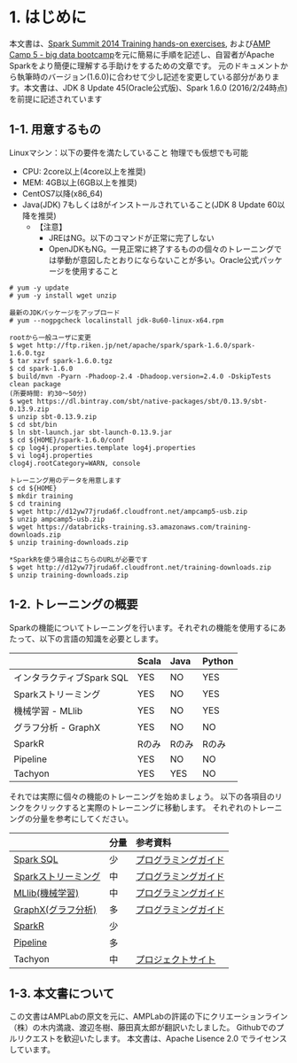 # 1. はじめに


本文書は、[Spark Summit 2014 Training hands-on exercises](https://databricks-training.s3.amazonaws.com/index.html), および[AMP Camp 5 - big data bootcamp](http://ampcamp.berkeley.edu/5/)を元に簡易に手順を記述し、自習者がApache Sparkをより簡便に理解する手助けをするための文章です。
元のドキュメントから執筆時のバージョン(1.6.0)に合わせて少し記述を変更している部分があります。本文書は、JDK 8 Update 45(Oracle公式版)、Spark 1.6.0 (2016/2/24時点)を前提に記述されています


## 1-1. 用意するもの


Linuxマシン：以下の要件を満たしていること
物理でも仮想でも可能

- CPU: 2core以上(4core以上を推奨)
- MEM: 4GB以上(6GB以上を推奨)
- CentOS7以降(x86_64)
- Java(JDK) 7もしくは8がインストールされていること(JDK 8 Update 60以降を推奨)
   - 【注意】
     - JREはNG。以下のコマンドが正常に完了しない
     - OpenJDKもNG。一見正常に終了するものの個々のトレーニングでは挙動が意図したとおりにならないことが多い。Oracle公式パッケージを使用すること

```
# yum -y update
# yum -y install wget unzip

最新のJDKパッケージをアップロード
# yum --nogpgcheck localinstall jdk-8u60-linux-x64.rpm

rootから一般ユーザに変更
$ wget http://ftp.riken.jp/net/apache/spark/spark-1.6.0/spark-1.6.0.tgz
$ tar xzvf spark-1.6.0.tgz
$ cd spark-1.6.0
$ build/mvn -Pyarn -Phadoop-2.4 -Dhadoop.version=2.4.0 -DskipTests clean package
(所要時間: 約30～50分)
$ wget https://dl.bintray.com/sbt/native-packages/sbt/0.13.9/sbt-0.13.9.zip
$ unzip sbt-0.13.9.zip
$ cd sbt/bin
$ ln sbt-launch.jar sbt-launch-0.13.9.jar
$ cd ${HOME}/spark-1.6.0/conf
$ cp log4j.properties.template log4j.properties
$ vi log4j.properties
clog4j.rootCategory=WARN, console

トレーニング用のデータを用意します
$ cd ${HOME}
$ mkdir training
$ cd training
$ wget http://d12yw77jruda6f.cloudfront.net/ampcamp5-usb.zip
$ unzip ampcamp5-usb.zip
$ wget https://databricks-training.s3.amazonaws.com/training-downloads.zip
$ unzip training-downloads.zip

*SparkRを使う場合はこちらのURLが必要です
$ wget http://d12yw77jruda6f.cloudfront.net/training-downloads.zip 
$ unzip training-downloads.zip
```

## 1-2. トレーニングの概要
Sparkの機能についてトレーニングを行います。それぞれの機能を使用するにあたって、以下の言語の知識を必要とします。

|                           |Scala     |Java      |Python     |
|:--------------------------|:---------|:---------|:----------|
|インタラクティブSpark SQL  |YES       |NO        |YES        |
|Sparkストリーミング        |YES       |NO        |YES        |
|機械学習 - MLlib           |YES       |NO        |YES        |
|グラフ分析 - GraphX        |YES       |NO        |NO         |
|SparkR                     |Rのみ     |Rのみ     |Rのみ      |
|Pipeline                   |YES       |NO        |NO         |
|Tachyon                    |YES       |YES       |NO         |

それでは実際に個々の機能のトレーニングを始めましょう。
以下の各項目のリンクをクリックすると実際のトレーニングに移動します。
それぞれのトレーニングの分量を参考にしてください。



|                    |分量    |参考資料                                                                                    |
|:-------------------|:-------|:-------------------------------------------------------------------------------------------|
|[Spark SQL](spark-sql.md)           |少      |[プログラミングガイド](http://spark.apache.org/docs/latest/sql-programming-guide.html)      |
|[Sparkストリーミング](spark-streaming.md) |中      |[プログラミングガイド](http://spark.apache.org/docs/latest/streaming-programming-guide.html)|
|[MLlib(機械学習)](mllib.md)     |中      |[プログラミングガイド](http://spark.apache.org/docs/latest/mllib-guide.html)                |
|[GraphX(グラフ分析)](graphx.md)  |多      |[プログラミングガイド](http://spark.apache.org/docs/latest/sql-programming-guide.html)      |
|[SparkR](sparkr.md)              |少      |                                                                                            |
|[Pipeline](pipeline.md)            |多      |                                                                                            |
|Tachyon             |中      |[プロジェクトサイト](http://tachyon-project.org/)                                           |


## 1-3. 本文書について
この文書はAMPLabの原文を元に、AMPLabの許諾の下にクリエーションライン（株）の木内満歳、渡辺冬樹、藤田真太郎が翻訳いたしました。
Githubでのプルリクエストを歓迎いたします。
本文書は、Apache Lisence 2.0 でライセンスしています。
